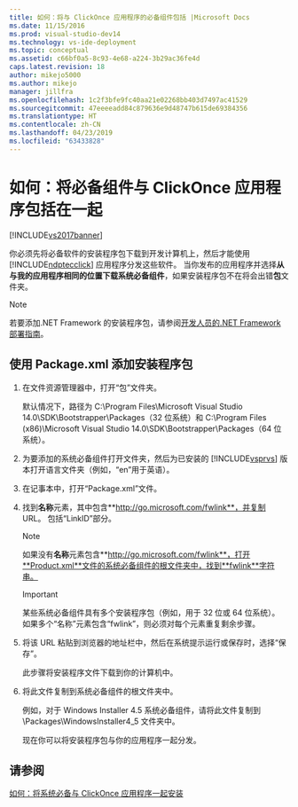 ```yaml
---
title: 如何：将与 ClickOnce 应用程序的必备组件包括 |Microsoft Docs
ms.date: 11/15/2016
ms.prod: visual-studio-dev14
ms.technology: vs-ide-deployment
ms.topic: conceptual
ms.assetid: c66bf0a5-8c93-4e68-a224-3b29ac36fe4d
caps.latest.revision: 18
author: mikejo5000
ms.author: mikejo
manager: jillfra
ms.openlocfilehash: 1c2f3bfe9fc40aa21e02268bb403d7497ac41529
ms.sourcegitcommit: 47eeeeadd84c879636e9d48747b615de69384356
ms.translationtype: HT
ms.contentlocale: zh-CN
ms.lasthandoff: 04/23/2019
ms.locfileid: "63433828"
---
```

# <a name="how-to-include-prerequisites-with-a-clickonce-application"></a>如何：将必备组件与 ClickOnce 应用程序包括在一起
[!INCLUDE[vs2017banner](../includes/vs2017banner.md)]

你必须先将必备软件的安装程序包下载到开发计算机上，然后才能使用 [!INCLUDE[ndptecclick](../includes/ndptecclick-md.md)] 应用程序分发这些软件。 当你发布的应用程序并选择**从与我的应用程序相同的位置下载系统必备组件**，如果安装程序包不在将会出错**包**文件夹。  
  
> [!NOTE]
> 若要添加.NET Framework 的安装程序包，请参阅[开发人员的.NET Framework 部署指南](http://msdn.microsoft.com/library/ee942965\(v=vs.110\).aspx)。  
  
## <a name="Package"></a> 使用 Package.xml 添加安装程序包  
  
1. 在文件资源管理器中，打开“包”文件夹。  
  
     默认情况下，路径为 C:\Program Files\Microsoft Visual Studio 14.0\SDK\Bootstrapper\Packages（32 位系统）和 C:\Program Files (x86)\Microsoft Visual Studio 14.0\SDK\Bootstrapper\Packages（64 位系统）。  
  
2. 为要添加的系统必备组件打开文件夹，然后为已安装的 [!INCLUDE[vsprvs](../includes/vsprvs-md.md)] 版本打开语言文件夹（例如，“en”用于英语）。  
  
3. 在记事本中，打开“Package.xml”文件。  
  
4. 找到**名称**元素，其中包含**http://go.microsoft.com/fwlink**，并复制 URL。 包括“LinkID”部分。  
  
    > [!NOTE]
    > 如果没有**名称**元素包含**http://go.microsoft.com/fwlink**，打开**Product.xml**文件的系统必备组件的根文件夹中，找到**fwlink**字符串。  
  
    > [!IMPORTANT]
    > 某些系统必备组件具有多个安装程序包（例如，用于 32 位或 64 位系统）。 如果多个“名称”元素包含“fwlink”，则必须对每个元素重复剩余步骤。  
  
5. 将该 URL 粘贴到浏览器的地址栏中，然后在系统提示运行或保存时，选择“保存”。  
  
     此步骤将安装程序文件下载到你的计算机中。  
  
6. 将此文件复制到系统必备组件的根文件夹中。  
  
     例如，对于 Windows Installer 4.5 系统必备组件，请将此文件复制到 \Packages\WindowsInstaller4_5 文件夹中。  
  
     现在你可以将安装程序包与你的应用程序一起分发。  
  
## <a name="see-also"></a>请参阅  
 [如何：将系统必备与 ClickOnce 应用程序一起安装](../deployment/how-to-install-prerequisites-with-a-clickonce-application.md)
